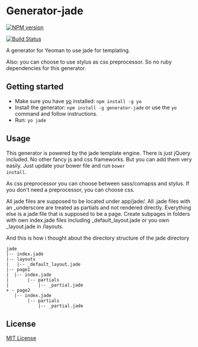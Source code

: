 # Generator-jade
[![NPM version](https://badge.fury.io/js/generator-jade.png)](http://badge.fury.io/js/generator-jade)

[![Build Status](https://travis-ci.org/yfr/generator-jade.png?branch=master)](https://travis-ci.org/yfr/generator-jade)

A generator for Yeoman to use jade for templating.

Also: you can choose to use stylus as css preprocessor. So no ruby dependencies for this generator.

## Getting started
- Make sure you have [yo](https://github.com/yeoman/yo) installed:
    `npm install -g yo`
- Install the generator: `npm install -g generator-jade` or use the `yo` command and follow instructions.
- Run: `yo jade`

## Usage

This generator is powered by the jade template engine. There is just jQuery included. No other fancy js and css frameworks.
But you can add them very easily. Just update your bower file and run <code>bower install</code>.

As css preprocessor you can choose between sass/comapss and stylus. If you don't need a preprocessor, you can choose css.

All jade files are supposed to be located under app/jade/. All .jade files with an _underscore are treated as partials and not rendered directly. Everything else is a jade file that is supposed to be a page. Create subpages in folders with own index.jade files including _default_layout.jade or you own _layout.jade in /layouts.

And this is how i thought about the directory structure of the jade directory

    jade
    |-- index.jade
    |-- layouts
    |   |-- _default_layout.jade
    |-- page1
    |  |-- index.jade
    |       |-- partials
    |           |-- _partial.jade
    + - page2
       |-- index.jade
            |-- partials
                |-- _partial.jade

## License
[MIT License](http://en.wikipedia.org/wiki/MIT_License)
